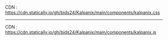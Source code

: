 CDN : https://cdn.statically.io/gh/bids24/Kalpanix/main/components/kalpanix.css

----------------------------------------------------------------------------------------------
CDN : https://cdn.statically.io/gh/bids24/Kalpanix/main/components/kalpanix.js
